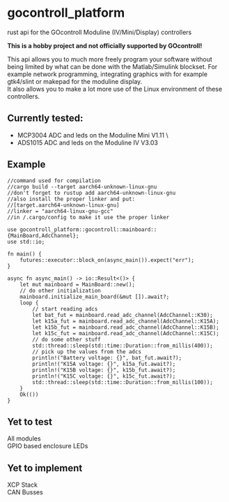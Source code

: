 # gocontroll_platform
rust api for the GOcontroll Moduline (IV/Mini/Display) controllers

**This is a hobby project and not officially supported by GOcontroll!**

This api allows you to much more freely program your software without being limited by what can be done with the Matlab/Simulink blockset. 
For example network programming, integrating graphics with for example gtk4/slint or makepad for the moduline display. \
It also allows you to make a lot more use of the Linux environment of these controllers.

## Currently tested:
* MCP3004 ADC and leds on the Moduline Mini V1.11 \
* ADS1015 ADC and leds on the Moduline IV V3.03

## Example
```
//command used for compilation
//cargo build --target aarch64-unknown-linux-gnu
//don't forget to rustup add aarch64-unknown-linux-gnu
//also install the proper linker and put:
//[target.aarch64-unknown-linux-gnu]
//linker = "aarch64-linux-gnu-gcc"
//in /.cargo/config to make it use the proper linker

use gocontroll_platform::gocontroll::mainboard::{MainBoard,AdcChannel};
use std::io;

fn main() {
    futures::executor::block_on(async_main()).expect("err");
}

async fn async_main() -> io::Result<()> {
    let mut mainboard = MainBoard::new();
    // do other initialization
    mainboard.initialize_main_board(&mut []).await?;
    loop {
        // start reading adcs
        let bat_fut = mainboard.read_adc_channel(AdcChannel::K30);
        let k15a_fut = mainboard.read_adc_channel(AdcChannel::K15A);
        let k15b_fut = mainboard.read_adc_channel(AdcChannel::K15B);
        let k15c_fut = mainboard.read_adc_channel(AdcChannel::K15C);
        // do some other stuff
        std::thread::sleep(std::time::Duration::from_millis(400));
        // pick up the values from the adcs
        println!("Battery voltage: {}", bat_fut.await?);
        println!("K15A voltage: {}", k15a_fut.await?);
        println!("K15B voltage: {}", k15b_fut.await?);
        println!("K15C voltage: {}", k15c_fut.await?);
        std::thread::sleep(std::time::Duration::from_millis(100));
    }
    Ok(())
}
```

## Yet to test
All modules \
GPIO based enclosure LEDs

## Yet to implement
XCP Stack \
CAN Busses
